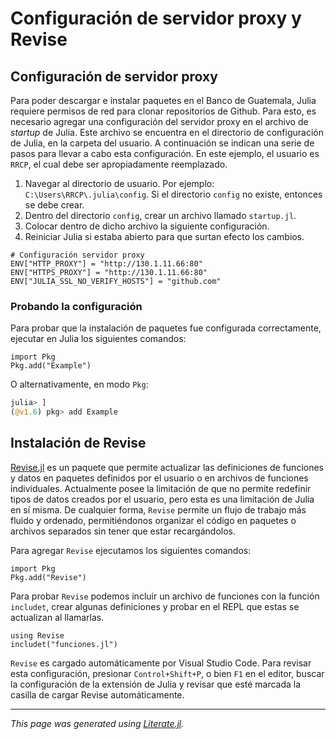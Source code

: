 # Configuración de servidor proxy y Revise

## Configuración de servidor proxy
Para poder descargar e instalar paquetes en el Banco de Guatemala, Julia
requiere permisos de red para clonar repositorios de Github. Para esto, es
necesario agregar una configuración del servidor proxy en el archivo de
*startup* de Julia. Este archivo se encuentra en el directorio de
configuración de Julia, en la carpeta del usuario. A continuación se indican
una serie de pasos para llevar a cabo esta configuración. En este ejemplo, el
usuario es `RRCP`, el cual debe ser apropiadamente reemplazado.

1. Navegar al directorio de usuario. Por ejemplo: `C:\Users\RRCP\.julia\config`. Si el
   directorio `config` no existe, entonces se debe crear.
2. Dentro del directorio `config`, crear un archivo llamado `startup.jl`.
3. Colocar dentro de dicho archivo la siguiente configuración.
4. Reiniciar Julia si estaba abierto para que surtan efecto los cambios.

````@example configurar-proxy-revise
# Configuración servidor proxy
ENV["HTTP_PROXY"] = "http://130.1.11.66:80"
ENV["HTTPS_PROXY"] = "http://130.1.11.66:80"
ENV["JULIA_SSL_NO_VERIFY_HOSTS"] = "github.com"
````

### Probando la configuración
Para probar que la instalación de paquetes fue configurada correctamente, ejecutar en Julia los siguientes comandos:

````@example configurar-proxy-revise
import Pkg
Pkg.add("Example")
````

O alternativamente, en modo `Pkg`:
```julia
julia> ]
(@v1.6) pkg> add Example
```

## Instalación de Revise
[Revise.jl](https://github.com/timholy/Revise.jl) es un paquete que permite
actualizar las definiciones de funciones y datos en paquetes definidos por el
usuario o en archivos de funciones individuales. Actualmente posee la
limitación de que no permite redefinir tipos de datos creados por el usuario,
pero esta es una limitación de Julia en sí misma. De cualquier forma, `Revise`
permite un flujo de trabajo más fluido y ordenado, permitiéndonos organizar el
código en paquetes o archivos separados sin tener que estar recargándolos.

Para agregar `Revise` ejecutamos los siguientes comandos:

````@example configurar-proxy-revise
import Pkg
Pkg.add("Revise")
````

Para probar `Revise` podemos incluir un archivo de funciones con la función
`includet`, crear algunas definiciones y probar en el REPL que estas se
actualizan al llamarlas.

````@example configurar-proxy-revise
using Revise
includet("funciones.jl")
````

`Revise` es cargado automáticamente por Visual Studio Code. Para revisar esta
configuración, presionar `Control+Shift+P`, o bien `F1` en el editor, buscar
la configuración de la extensión de Julia y revisar que esté marcada la
casilla de cargar Revise automáticamente.

---

*This page was generated using [Literate.jl](https://github.com/fredrikekre/Literate.jl).*


